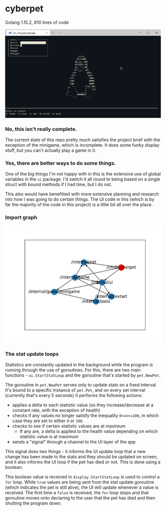 # cyberpet

Golang 1.15.2, 810 lines of code

![lil' demo](https://raw.githubusercontent.com/CSCoursework/cs-cyberpet/master/.github/anim.gif)

### No, this isn't really complete.

The current state of this repo pretty much satisfies the project brief with the exception of the minigame, which is incomplete. It does some funky display stuff, but you can't actually play a game in it.

### Yes, there are better ways to do some things.

One of the big things I'm not happy with in this is the extensive use of global variables in the `ui` package. I'd switch it all round to being based on a single struct with bound methods if I had time, but I do not.

This also would have benefitted with more extensive planning and research into how I was going to do certain things. The UI code in this (which is by far the majority of the code in this project) is a little bit all over the place.

### Import graph

![import graph](https://raw.githubusercontent.com/CSCoursework/cs-cyberpet/master/.github/importgraph.png)

### The stat update loops

Statistics are constantly updated in the background while the program is running through the use of goroutines. For this, there are two main functions - `ui.StartStatLoop` and the goroutine that's started by `pet.NewPet`.

The goroutine in `pet.NewPet` serves only to update stats on a fixed interval. It's bound to a specific instance of `pet.Pet`, and on every set interval (currently that's every 5 seconds) it performs the following actions: 

*  applies a delta to each statistic value (so they increase/decrease at a constant rate, with the exception of health)
* checks if any values no longer satisfy the inequality `0<=n<=100`, in which case they are set to either `0` or `100`.
* checks to see if certain statistic values are at maximum
  * If any are, a delta is applied to the health value depending on which statistic value is at maximum
* sends a "signal" through a channel to the UI layer of the app

This signal does two things - it informs the UI update loop that a new change has been made to the stats and they should be updated on screen, and it also informs the UI loop if the pet has died or not. This is done using a boolean.

This boolean value is received in `display.StartStatLoop` is used to control a `for` loop. While `true` values are being sent from the stat update goroutine (which indicates the pet is still alive), the UI will update whenever a value is received. The first time a `false` is received, the `for` loop stops and that goroutine moves onto declaring to the user that the pet has died and then shutting the program down.